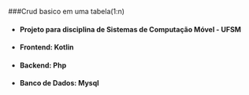 ###Crud basico em uma tabela(1:n)
- #### Projeto para disciplina de Sistemas de Computação Móvel - UFSM
- #### Frontend: Kotlin
- #### Backend: Php
- #### Banco de Dados: Mysql

